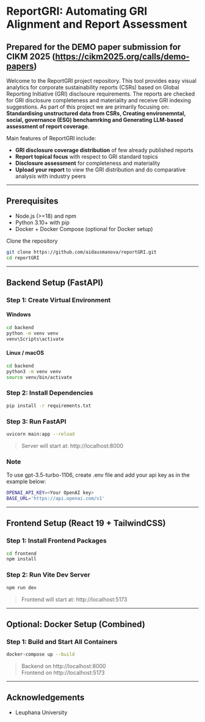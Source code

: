 # ReportGRI: Automating GRI Alignment and Report Assessment 

Prepared for the DEMO paper submission for CIKM 2025 (https://cikm2025.org/calls/demo-papers)
---
Welcome to the ReportGRI project repository. This tool provides easy visual analytics for corporate sustainability reports (CSRs) based on Global Reporting Initiative (GRI) disclsoure requirements. The reports are checked for GRI disclosure completeness and materiality and receive GRI indexing suggestions. As part of this project we are primarily focusing on: **Standardising unstructured data from CSRs, Creating environemntal, social, governance (ESG) benchamrking and Generating LLM-based assessment of report coverage**.

Main features of ReportGRI include:
- **GRI disclosure coverage distribution** of few already published reports
- **Report topical focus** with respect to GRI standard topics
- **Disclosure assessment** for completeness and materiality
- **Upload your report** to view the GRI distribution and do comparative analysis with industry peers

---

## Prerequisites

- Node.js (>=18) and npm
- Python 3.10+ with pip
- Docker + Docker Compose (optional for Docker setup)

Clone the repository
```bash
git clone https://github.com/aidausmanova/reportGRI.git
cd reportGRI
```
---

## Backend Setup (FastAPI)

### Step 1: Create Virtual Environment

#### Windows
```bash
cd backend
python -m venv venv
venv\Scripts\activate
```

#### Linux / macOS
```bash
cd backend
python3 -m venv venv
source venv/bin/activate
```

### Step 2: Install Dependencies
```bash
pip install -r requirements.txt
```

### Step 3: Run FastAPI
```bash
uvicorn main:app --reload
```

> Server will start at: http://localhost:8000

### Note
To use gpt-3.5-turbo-1106, create .env file and add your api key as in the example below:
```bash
OPENAI_API_KEY=<Your OpenAI key>
BASE_URL='https://api.openai.com/v1'
```
---

## Frontend Setup (React 19 + TailwindCSS)

### Step 1: Install Frontend Packages
```bash
cd frontend
npm install
```

### Step 2: Run Vite Dev Server
```bash
npm run dev
```

> Frontend will start at: http://localhost:5173

---

## Optional: Docker Setup (Combined)

### Step 1: Build and Start All Containers
```bash
docker-compose up --build
```

> Backend on http://localhost:8000  
> Frontend on http://localhost:5173

---

## Acknowledgements
- Leuphana University
